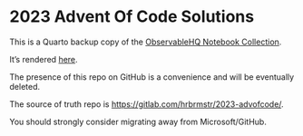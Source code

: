 # 2023 Advent Of Code Solutions

This is a Quarto backup copy of the [ObservableHQ Notebook
Collection](https://observablehq.com/collection/@hrbrmstr/2023-advent-of-code).

It’s rendered [here](https://rud.is/books/2023-advofcode/).

The presence of this repo on GitHub is a convenience and will be
eventually deleted.

The source of truth repo is
<https://gitlab.com/hrbrmstr/2023-advofcode/>.

You should strongly consider migrating away from Microsoft/GitHub.
